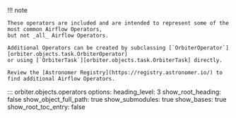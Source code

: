 !!! note

    These operators are included and are intended to represent some of the most common Airflow Operators,
    but not _all_ Airflow Operators.

    Additional Operators can be created by subclassing [`OrbiterOperator`][orbiter.objects.task.OrbiterOperator]
    or using [`OrbiterTask`][orbiter.objects.task.OrbiterTask] directly.

    Review the [Astronomer Registry](https://registry.astronomer.io/) to find additional Airflow Operators.

::: orbiter.objects.operators
    options:
        heading_level: 3
        show_root_heading: false
        show_object_full_path: true
        show_submodules: true
        show_bases: true
        show_root_toc_entry: false

